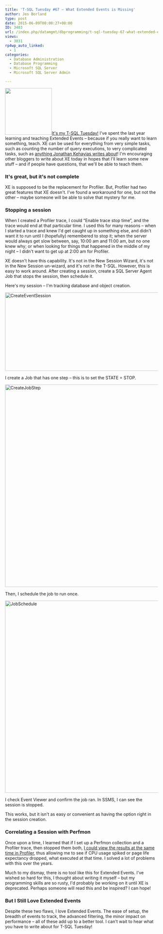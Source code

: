 ```yaml
---
title: 'T-SQL Tuesday #67 – What Extended Events is Missing'
author: Jes Borland
type: post
date: 2015-06-09T00:00:27+00:00
ID: 3403
url: /index.php/datamgmt/dbprogramming/t-sql-tuesday-67-what-extended-events-is-missing/
views:
  - 3031
rp4wp_auto_linked:
  - 1
categories:
  - Database Administration
  - Database Programming
  - Microsoft SQL Server
  - Microsoft SQL Server Admin

---
```

[<img class="alignnone" src="/wp-content/uploads/blogs/DataMgmt/olap_1.gif" alt="" width="154" height="154" />][1]<a href="/index.php/uncategorized/youre-invited-to-t-sql-tuesday-67-extended-events/" target="_blank">It's my T-SQL Tuesday!</a> I've spent the last year learning and teaching Extended Events – because if you really want to learn something, teach. XE can be used for everything from very simple tasks, such as counting the number of query executions, to very complicated tasks, such as [anything Jonathan Kehayias writes about][2]! I'm encouraging other bloggers to write about XE today in hopes that I'll learn some new stuff – and if people have questions, that we'll be able to teach them.

### It's great, but it's not complete

XE is supposed to be the replacement for Profiler. But, Profiler had two great features that XE doesn't. I've found a workaround for one, but not the other – maybe someone will be able to solve that mystery for me.

### Stopping a session

When I created a Profiler trace, I could “Enable trace stop time”, and the trace would end at that particular time. I used this for many reasons – when I started a trace and knew I'd get caught up in something else, and didn't want it to run until I (hopefully) remembered to stop it; when the server would always get slow between, say, 10:00 am and 11:00 am, but no one knew why; or when looking for things that happened in the middle of my night – I didn't want to get up at 2:00 am for Profiler.

XE doesn't have this capability. It's not in the New Session Wizard, it's not in the New Session un-wizard, and it's not in the T-SQL. However, this is easy to work around. After creating a session, create a SQL Server Agent Job that stops the session, then schedule it.

Here's my session – I'm tracking database and object creation.

[<img class="aligncenter wp-image-3404 size-full" src="/wp-content/uploads/2015/06/CreateEventSession.png" alt="CreateEventSession" width="587" height="259" srcset="/wp-content/uploads/2015/06/CreateEventSession.png 587w, /wp-content/uploads/2015/06/CreateEventSession-300x132.png 300w" sizes="(max-width: 587px) 100vw, 587px" />][3]

I create a Job that has one step – this is to set the STATE = STOP.

[<img class="size-full wp-image-3406 aligncenter" src="/wp-content/uploads/2015/06/CreateJobStep.png" alt="CreateJobStep" width="820" height="668" srcset="/wp-content/uploads/2015/06/CreateJobStep.png 820w, /wp-content/uploads/2015/06/CreateJobStep-300x244.png 300w" sizes="(max-width: 820px) 100vw, 820px" />][4]

Then, I schedule the job to run once.

[<img class="size-full wp-image-3405 aligncenter" src="/wp-content/uploads/2015/06/JobSchedule.png" alt="JobSchedule" width="706" height="634" srcset="/wp-content/uploads/2015/06/JobSchedule.png 706w, /wp-content/uploads/2015/06/JobSchedule-300x269.png 300w" sizes="(max-width: 706px) 100vw, 706px" />][5]

I check Event Viewer and confirm the job ran. In SSMS, I can see the session is stopped.

This works, but it isn't as easy or convenient as having the option right in the session creation.

### Correlating a Session with Perfmon

Once upon a time, I learned that if I set up a Perfmon collection and a Profiler trace, then stopped them both, [I could view the results at the same time in Profiler][6], thus allowing me to see if CPU usage spiked or page life expectancy dropped, what executed at that time. I solved a lot of problems with this over the years.

Much to my dismay, there is no tool like this for Extended Events. I've wished so hard for this, I thought about writing it myself – but my programming skills are so rusty, I'd probably be working on it until XE is deprecated. Perhaps someone will read this and be inspired? I can hope!

### But I Still Love Extended Events

Despite these two flaws, I love Extended Events. The ease of setup, the breadth of events to track, the advanced filtering, the minor impact on performance – all of these add up to a better tool. I can't wait to hear what you have to write about for T-SQL Tuesday!

 [1]: /index.php/uncategorized/youre-invited-to-t-sql-tuesday-67-extended-events/
 [2]: https://www.sqlskills.com/blogs/jonathan/category/extended-events/
 [3]: /wp-content/uploads/2015/06/CreateEventSession.png
 [4]: /wp-content/uploads/2015/06/CreateJobStep.png
 [5]: /wp-content/uploads/2015/06/JobSchedule.png
 [6]: http://www.mssqltips.com/sqlservertip/1212/correlating-performance-monitor-and-sql-server-profiler-data/